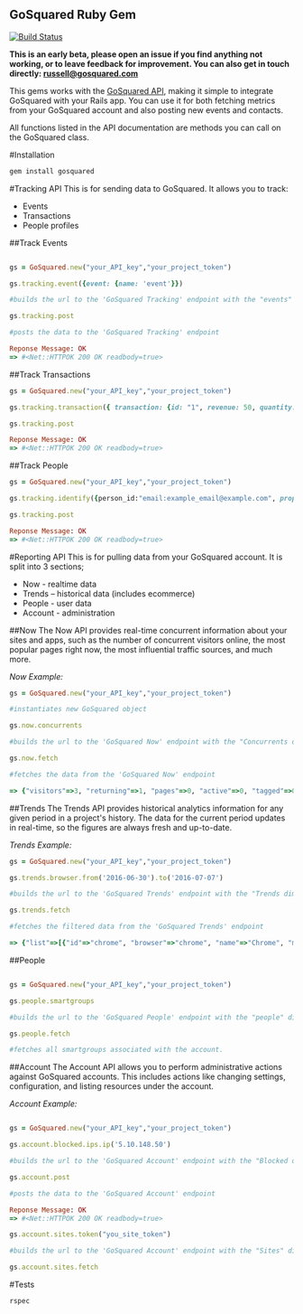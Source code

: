 ## GoSquared Ruby Gem

[![Build Status](https://travis-ci.org/gosquared/ruby-gem.svg?branch=master)](https://travis-ci.org/gosquared/ruby-gem)

**This is an early beta, please open an issue if you find anything not working, or to leave feedback for improvement. You can also get in touch directly: russell@gosquared.com**

This gems works with the [GoSquared API](https://www.gosquared.com/docs/api/), making it simple to integrate GoSquared with your Rails app. You can use it for both fetching metrics from your GoSquared account and also posting new events and contacts. 

All functions listed in the API documentation are methods you can call on the GoSquared class.

#Installation

```ruby
gem install gosquared 
```

#Tracking API
This is for sending data to GoSquared. It allows you to track:
* Events
* Transactions
* People profiles

##Track Events
```ruby

gs = GoSquared.new("your_API_key","your_project_token")

gs.tracking.event({event: {name: 'event'}})

#builds the url to the 'GoSquared Tracking' endpoint with the "events" dimension and an event to add to the events list

gs.tracking.post

#posts the data to the 'GoSquared Tracking' endpoint

Reponse Message: OK
=> #<Net::HTTPOK 200 OK readbody=true>

```

##Track Transactions

```ruby
gs = GoSquared.new("your_API_key","your_project_token")

gs.tracking.transaction({ transaction: {id: "1", revenue: 50, quantity: 1, previous_transaction_timestamp: Time.new } })

gs.tracking.post

Reponse Message: OK
=> #<Net::HTTPOK 200 OK readbody=true>
```

##Track People
```ruby
gs = GoSquared.new("your_API_key","your_project_token")

gs.tracking.identify({person_id:"email:example_email@example.com", properties: {first_name: 'Example', last_name: "User", created_at: Time.new, custom: {any: "properties", you: "would_like" } } })

gs.tracking.post

Reponse Message: OK
=> #<Net::HTTPOK 200 OK readbody=true>
```


#Reporting API
This is for pulling data from your GoSquared account. It is split into 3 sections;
* Now - realtime data
* Trends – historical data (includes ecommerce)
* People - user data
* Account - administration

##Now
The Now API provides real-time concurrent information about your sites and apps, such as the number of concurrent visitors online, the most popular pages right now, the most influential traffic sources, and much more.

_Now Example:_

```ruby
gs = GoSquared.new("your_API_key","your_project_token")

#instantiates new GoSquared object

gs.now.concurrents

#builds the url to the 'GoSquared Now' endpoint with the "Concurrents dimension"

gs.now.fetch

#fetches the data from the 'GoSquared Now' endpoint

=> {"visitors"=>3, "returning"=>1, "pages"=>0, "active"=>0, "tagged"=>0}
```

##Trends
The Trends API provides historical analytics information for any given period in a project's history. The data for the current period updates in real-time, so the figures are always fresh and up-to-date.

_Trends Example:_

```ruby
gs = GoSquared.new("your_API_key","your_project_token")

gs.trends.browser.from('2016-06-30').to('2016-07-07')

#builds the url to the 'GoSquared Trends' endpoint with the "Trends dimension" and date filters

gs.trends.fetch

#fetches the filtered data from the 'GoSquared Trends' endpoint

=> {"list"=>[{"id"=>"chrome", "browser"=>"chrome", "name"=>"Chrome", "metrics"=>{"visits"=>3}}], "cardinality"=>1, "dimension"=>"browser", "range"=>{"from"=>"2016-06-30T00:00:00+01:00", "to"=>"2016-07-07T23:59:59+01:00"}, "interval"=>"day"}

```

##People


```ruby

gs = GoSquared.new("your_API_key","your_project_token")

gs.people.smartgroups

#builds the url to the 'GoSquared People' endpoint with the "people" dimension.

gs.people.fetch

#fetches all smartgroups associated with the account.

```

##Account
The Account API allows you to perform administrative actions against GoSquared accounts. This includes actions like changing settings, configuration, and listing resources under the account.

_Account Example:_

```ruby

gs = GoSquared.new("your_API_key","your_project_token")

gs.account.blocked.ips.ip('5.10.148.50')

#builds the url to the 'GoSquared Account' endpoint with the "Blocked dimension" and ip address to add to the blocked list

gs.account.post

#posts the data to the 'GoSquared Account' endpoint

Reponse Message: OK
=> #<Net::HTTPOK 200 OK readbody=true>

gs.account.sites.token("you_site_token")

#builds the url to the 'GoSquared Account' endpoint with the "Sites" dimension and token you want to retrieve the site by.

gs.account.sites.fetch

```


#Tests

```ruby
rspec
```
